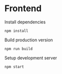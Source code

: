 Frontend
============================

Install dependencies

`npm install`

Build production version

`npm run build`

Setup development server

`npm start`
